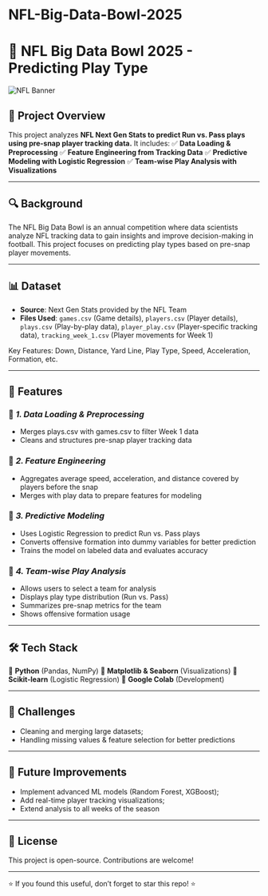 # NFL-Big-Data-Bowl-2025

# 🏈 NFL Big Data Bowl 2025 - Predicting Play Type

![NFL Banner](https://upload.wikimedia.org/wikipedia/en/a/a2/National_Football_League_logo.svg)  

## 📌 Project Overview
This project analyzes **NFL Next Gen Stats to predict Run vs. Pass plays using pre-snap player tracking data.** It includes:
✅ **Data Loading & Preprocessing**
✅ **Feature Engineering from Tracking Data**
✅ **Predictive Modeling with Logistic Regression**
✅ **Team-wise Play Analysis with Visualizations**

---

## 🔍 Background

The NFL Big Data Bowl is an annual competition where data scientists analyze NFL tracking data to gain insights and improve decision-making in football. This project focuses on predicting play types based on pre-snap player movements.

---

## 📊 Dataset
- **Source**: Next Gen Stats provided by the NFL Team
- **Files Used**:
``games.csv`` (Game details),
``players.csv`` (Player details),
``plays.csv`` (Play-by-play data),
``player_play.csv`` (Player-specific tracking data),
``tracking_week_1.csv`` (Player movements for Week 1)

Key Features: Down, Distance, Yard Line, Play Type, Speed, Acceleration, Formation, etc.

---

## 🚀 Features

### 🔹 ***1. Data Loading & Preprocessing***
- Merges plays.csv with games.csv to filter Week 1 data
- Cleans and structures pre-snap player tracking data

### 🔹 ***2. Feature Engineering***
- Aggregates average speed, acceleration, and distance covered by players before the snap
- Merges with play data to prepare features for modeling

### 🔹 ***3. Predictive Modeling***
- Uses Logistic Regression to predict Run vs. Pass plays
- Converts offensive formation into dummy variables for better prediction
- Trains the model on labeled data and evaluates accuracy

### 🔹 ***4. Team-wise Play Analysis***
- Allows users to select a team for analysis
- Displays play type distribution (Run vs. Pass)
- Summarizes pre-snap metrics for the team
- Shows offensive formation usage

---

## 🛠️ Tech Stack
🔹 **Python** (Pandas, NumPy)
🔹 **Matplotlib & Seaborn** (Visualizations)
🔹 **Scikit-learn** (Logistic Regression)
🔹 **Google Colab** (Development)

---

## 🧠 Challenges
- Cleaning and merging large datasets;
- Handling missing values & feature selection for better predictions

---

## 📌 Future Improvements
- Implement advanced ML models (Random Forest, XGBoost);
- Add real-time player tracking visualizations;
- Extend analysis to all weeks of the season

---

## 📜 License
This project is open-source. Contributions are welcome!

---

⭐ If you found this useful, don’t forget to star this repo! ⭐
